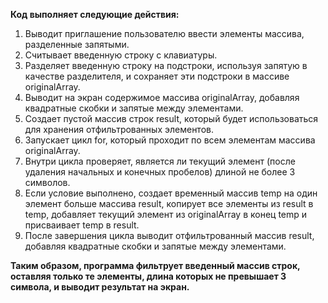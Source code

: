 **Код выполняет следующие действия:**
1. Выводит приглашение пользователю ввести элементы массива, разделенные запятыми.
2. Считывает введенную строку с клавиатуры.
3. Разделяет введенную строку на подстроки, используя запятую в качестве разделителя, и сохраняет эти подстроки в массиве originalArray.
4. Выводит на экран содержимое массива originalArray, добавляя квадратные скобки и запятые между элементами.
5. Создает пустой массив строк result, который будет использоваться для хранения отфильтрованных элементов.
6. Запускает цикл for, который проходит по всем элементам массива originalArray.
7. Внутри цикла проверяет, является ли текущий элемент (после удаления начальных и конечных пробелов) длиной не более 3 символов.
8. Если условие выполнено, создает временный массив temp на один элемент больше массива result, копирует все элементы из result в temp, добавляет текущий элемент из originalArray в конец temp и присваивает temp в result.
9. После завершения цикла выводит отфильтрованный массив result, добавляя квадратные скобки и запятые между элементами.

**Таким образом, программа фильтрует введенный массив строк, оставляя только те элементы, длина которых не превышает 3 символа, и выводит результат на экран.**